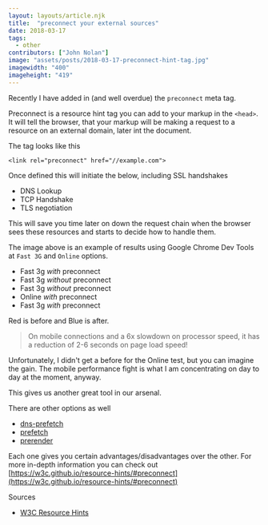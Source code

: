 ```yaml
---
layout: layouts/article.njk
title:  "preconnect your external sources"
date: 2018-03-17
tags: 
  - other
contributors: ["John Nolan"]
image: "assets/posts/2018-03-17-preconnect-hint-tag.jpg"
imagewidth: "400"
imageheight: "419"
---
```


Recently I have added in (and well overdue) the `preconnect` meta tag.

Preconnect is a resource hint tag you can add to your markup in the `<head>`. It will tell the browser,
that your markup will be making a request to a resource on an external domain, later int the document.

The tag looks like this

```
<link rel="preconnect" href="//example.com">
```

Once defined this will initiate the below, including SSL handshakes

* DNS Lookup
* TCP Handshake
* TLS negotiation

This will save you time later on down the request chain when the browser sees these resources and starts
to decide how to handle them.

The image above is an example of results using Google Chrome Dev Tools at `Fast 3G` and `Online` options.

* Fast 3g _with_ preconnect
* Fast 3g _without_ preconnect
* Fast 3g _without_ preconnect
* Online _with_ preconnect
* Fast 3g _with_ preconnect

Red is before and Blue is after.

> On mobile connections and a 6x slowdown on processor speed, it has a reduction of 2-6 seconds on page load speed!

Unfortunately, I didn't get a before for the Online test, but you can imagine the gain. The mobile performance
fight is what I am concentrating on day to day at the moment, anyway.

This gives us another great tool in our arsenal.

There are other options as well

* [dns-prefetch](https://w3c.github.io/resource-hints/#dns-prefetch)
* [prefetch](https://w3c.github.io/resource-hints/#prefetch)
* [prerender](https://w3c.github.io/resource-hints/#prerender)

Each one gives you certain advantages/disadvantages over the other.
For more in-depth information you can check out
[https://w3c.github.io/resource-hints/#preconnect](https://w3c.github.io/resource-hints/#preconnect)

Sources

* [W3C Resource Hints](https://w3c.github.io/resource-hints)
